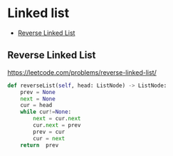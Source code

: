 # Linked list

+ [Reverse Linked List](#reverse-linked-list)

## Reverse Linked List

https://leetcode.com/problems/reverse-linked-list/

```python
def reverseList(self, head: ListNode) -> ListNode:
    prev = None
    next = None
    cur = head
    while cur!=None:
        next = cur.next
        cur.next = prev
        prev = cur
        cur = next
    return  prev
```